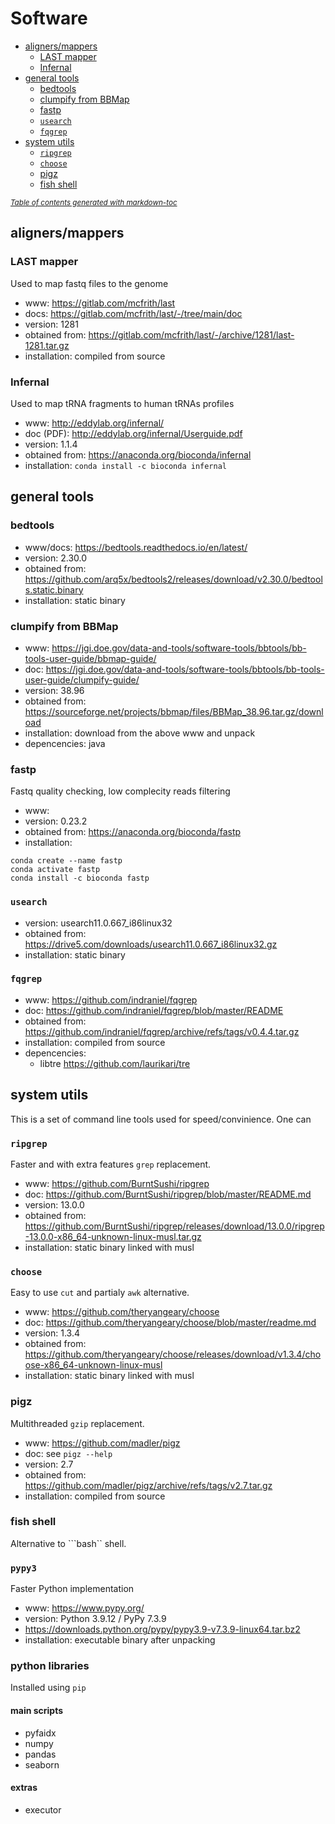 # Software


- [aligners/mappers](#aligners-mappers)
  * [LAST mapper](#last-mapper)
  * [Infernal](#infernal)
- [general tools](#general-tools)
  * [bedtools](#bedtools)
  * [clumpify from BBMap](#clumpify-from-bbmap)
  * [fastp](#fastp)
  * [```usearch```](#---usearch---)
  * [```fqgrep```](#---fqgrep---)
- [system utils](#system-utils)
  * [```ripgrep```](#---ripgrep---)
  * [```choose```](#---choose---)
  * [pigz](#pigz)
  * [fish shell](#fish-shell)

<small><i><a href='http://ecotrust-canada.github.io/markdown-toc/'>Table of contents generated with markdown-toc</a></i></small>



## aligners/mappers

### LAST mapper

Used to map fastq files to the genome

* www:  https://gitlab.com/mcfrith/last
* docs: https://gitlab.com/mcfrith/last/-/tree/main/doc
* version: 1281 
* obtained from: https://gitlab.com/mcfrith/last/-/archive/1281/last-1281.tar.gz
* installation: compiled from source


### Infernal

Used to map tRNA fragments to human tRNAs profiles 

* www: http://eddylab.org/infernal/
* doc (PDF): http://eddylab.org/infernal/Userguide.pdf
* version:  1.1.4 
* obtained from: https://anaconda.org/bioconda/infernal
* installation: ```conda install -c bioconda infernal```


## general tools

### bedtools 

* www/docs: https://bedtools.readthedocs.io/en/latest/
* version: 2.30.0
* obtained from: https://github.com/arq5x/bedtools2/releases/download/v2.30.0/bedtools.static.binary
* installation: static binary

### clumpify from BBMap
* www:  https://jgi.doe.gov/data-and-tools/software-tools/bbtools/bb-tools-user-guide/bbmap-guide/
* doc: https://jgi.doe.gov/data-and-tools/software-tools/bbtools/bb-tools-user-guide/clumpify-guide/
* version: 38.96
* obtained from: https://sourceforge.net/projects/bbmap/files/BBMap_38.96.tar.gz/download
* installation: download from the above www and unpack
* depencencies: java

### fastp

Fastq quality checking, low complecity reads filtering

* www: 
* version: 0.23.2
* obtained from: https://anaconda.org/bioconda/fastp
* installation: 

```
conda create --name fastp
conda activate fastp
conda install -c bioconda fastp
```



### ```usearch```

* version: usearch11.0.667_i86linux32
* obtained from: https://drive5.com/downloads/usearch11.0.667_i86linux32.gz
* installation: static binary

### ```fqgrep```

* www: https://github.com/indraniel/fqgrep
* doc: https://github.com/indraniel/fqgrep/blob/master/README
* obtained from: https://github.com/indraniel/fqgrep/archive/refs/tags/v0.4.4.tar.gz
* installation: compiled from source
* depencencies: 
    * libtre https://github.com/laurikari/tre

## system utils

This is a set of command line tools used for speed/convinience. One can  


### ```ripgrep```

Faster and with extra features ```grep``` replacement.

* www: https://github.com/BurntSushi/ripgrep
* doc: https://github.com/BurntSushi/ripgrep/blob/master/README.md
* version: 13.0.0
* obtained from: https://github.com/BurntSushi/ripgrep/releases/download/13.0.0/ripgrep-13.0.0-x86_64-unknown-linux-musl.tar.gz
* installation: static binary linked with musl

### ```choose```

Easy to use ```cut``` and partialy ```awk``` alternative.

* www: https://github.com/theryangeary/choose
* doc: https://github.com/theryangeary/choose/blob/master/readme.md
* version: 1.3.4
* obtained from: https://github.com/theryangeary/choose/releases/download/v1.3.4/choose-x86_64-unknown-linux-musl
* installation: static binary linked with musl

### pigz

Multithreaded ```gzip``` replacement.

* www: https://github.com/madler/pigz
* doc: see ```pigz --help```
* version: 2.7
* obtained from: https://github.com/madler/pigz/archive/refs/tags/v2.7.tar.gz
* installation: compiled from source

### fish shell

Alternative to ```bash`` shell.


### ```pypy3```

Faster Python implementation

* www: https://www.pypy.org/
* version:  Python 3.9.12 / PyPy 7.3.9 
* https://downloads.python.org/pypy/pypy3.9-v7.3.9-linux64.tar.bz2
* installation: executable binary after unpacking

### python libraries

Installed using ```pip```

#### main scripts
* pyfaidx
* numpy
* pandas
* seaborn

#### extras
* executor



